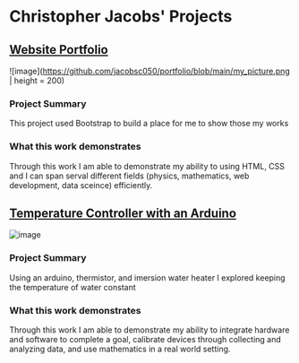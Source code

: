 # Christopher Jacobs' Projects

## [Website Portfolio](https://jacobsc050.github.io/website-portfolio/)

![image](https://github.com/jacobsc050/portfolio/blob/main/my_picture.png | height = 200)

### Project Summary

This project used Bootstrap to build a place for me to show those my works

### What this work demonstrates

Through this work I am able to demonstrate my ability to using HTML, CSS and I can span serval different fields (physics, mathematics, web development, data sceince) efficiently.


## [Temperature Controller with an Arduino](https://github.com/jacobsc050/temperature-controller-arduino)

![image](https://github.com/jacobsc050/portfolio/blob/main/my_picture.png)

### Project Summary

Using an arduino, thermistor, and imersion water heater I explored keeping the temperature of water constant

### What this work demonstrates

Through this work I am able to demonstrate my ability to integrate hardware and software to complete a goal, calibrate devices through collecting and analyzing data, and use mathematics in a real world setting.  
